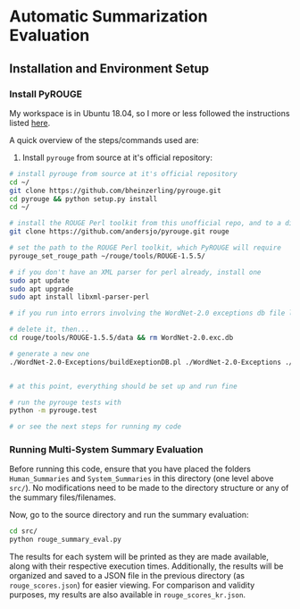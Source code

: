 # Automatic Summarization Evaluation

## Installation and Environment Setup

### Install PyROUGE

My workspace is in Ubuntu 18.04, so I more or less followed the instructions listed [here](https://stackoverflow.com/a/57686103/9464919).

A quick overview of the steps/commands used are:

1. Install `pyrouge` from source at it's official repository: 

```bash
# install pyrouge from source at it's official repository
cd ~/
git clone https://github.com/bheinzerling/pyrouge.git
cd pyrouge && python setup.py install
cd ~/

# install the ROUGE Perl toolkit from this unofficial repo, and to a different directory than the wrapper above
git clone https://github.com/andersjo/pyrouge.git rouge

# set the path to the ROUGE Perl toolkit, which PyROUGE will require
pyrouge_set_rouge_path ~/rouge/tools/ROUGE-1.5.5/

# if you don't have an XML parser for perl already, install one
sudo apt update
sudo apt upgrade
sudo apt install libxml-parser-perl

# if you run into errors involving the WordNet-2.0 exceptions db file like I did...

# delete it, then...
cd rouge/tools/ROUGE-1.5.5/data && rm WordNet-2.0.exc.db

# generate a new one
./WordNet-2.0-Exceptions/buildExeptionDB.pl ./WordNet-2.0-Exceptions ./smart_common_words.txt ./WordNet-2.0.exc.db


# at this point, everything should be set up and run fine

# run the pyrouge tests with 
python -m pyrouge.test

# or see the next steps for running my code
```

### Running Multi-System Summary Evaluation

Before running this code, ensure that you have placed the folders `Human_Summaries` and `System_Summaries` in this directory (one level above `src/`). No modifications need to be made to the directory structure or any of the summary files/filenames.

Now, go to the source directory and run the summary evaluation:

```bash
cd src/
python rouge_summary_eval.py
```

The results for each system will be printed as they are made available, along with their respective execution times. Additionally, the results will be organized and saved to a JSON file in the previous directory (as `rouge_scores.json`) for easier viewing. For comparison and validity purposes, my results are also available in `rouge_scores_kr.json`.